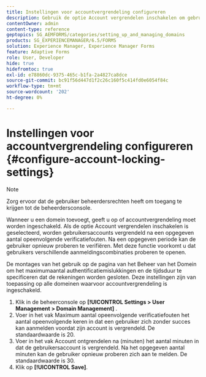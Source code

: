 ```yaml
---
title: Instellingen voor accountvergrendeling configureren
description: Gebruik de optie Account vergrendelen inschakelen om gebruikersaccounts te vergrendelen na een opgegeven aantal opeenvolgende verificatiefouten.
contentOwner: admin
content-type: reference
geptopics: SG_AEMFORMS/categories/setting_up_and_managing_domains
products: SG_EXPERIENCEMANAGER/6.5/FORMS
solution: Experience Manager, Experience Manager Forms
feature: Adaptive Forms
role: User, Developer
hide: true
hidefromtoc: true
exl-id: e78860dc-9375-465c-b1fa-2a4827ca8dce
source-git-commit: bc91f56d447d1f2c26c160f5c414fd0e6054f84c
workflow-type: tm+mt
source-wordcount: '202'
ht-degree: 0%

---
```


# Instellingen voor accountvergrendeling configureren {#configure-account-locking-settings}


>[!NOTE]
> 
> Zorg ervoor dat de gebruiker beheerdersrechten heeft om toegang te krijgen tot de beheerdersconsole.

Wanneer u een domein toevoegt, geeft u op of accountvergrendeling moet worden ingeschakeld. Als de optie Account vergrendelen inschakelen is geselecteerd, worden gebruikersaccounts vergrendeld na een opgegeven aantal opeenvolgende verificatiefouten. Na een opgegeven periode kan de gebruiker opnieuw proberen te verifiëren. Met deze functie voorkomt u dat gebruikers verschillende aanmeldingscombinaties proberen te openen.

De montages van het gebruik op de pagina van het Beheer van het Domein om het maximumaantal authentificatiemislukkingen en de tijdsduur te specificeren dat de rekeningen worden gesloten. Deze instellingen zijn van toepassing op alle domeinen waarvoor accountvergrendeling is ingeschakeld.

1. Klik in de beheerconsole op **[!UICONTROL Settings > User Management > Domain Management]** .
1. Voer in het vak Maximum aantal opeenvolgende verificatiefouten het aantal opeenvolgende keren in dat een gebruiker zich zonder succes kan aanmelden voordat zijn account is vergrendeld. De standaardwaarde is 20.
1. Voer in het vak Account ontgrendelen na (minuten) het aantal minuten in dat de gebruikersaccount is vergrendeld. Na het opgegeven aantal minuten kan de gebruiker opnieuw proberen zich aan te melden. De standaardwaarde is 30.
1. Klik op **[!UICONTROL Save]**.
